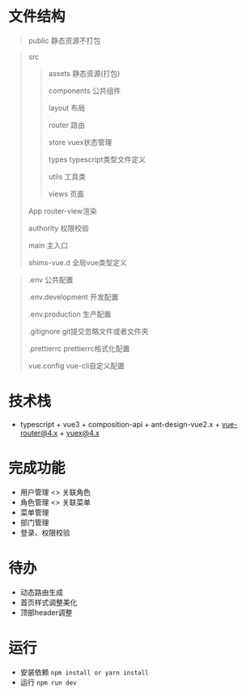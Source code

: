 # 文件结构
> public 静态资源不打包

> src
>
> > assets 静态资源(打包)
> >
> > components 公共组件
> >
> > layout 布局
> >
> > router 路由
> >
> > store vuex状态管理
> >
> > types typescript类型文件定义
> >
> > utils 工具类
> >
> > views 页面
>
> App router-view渲染
>
> authority 权限校验
>
> main 主入口
>
> shims-vue.d 全局vue类型定义

> .env 公共配置
>
> .env.development 开发配置
>
> .env.production 生产配置
>
> .gitignore git提交忽略文件或者文件夹
>
> .prettierrc prettierrc格式化配置
>
> vue.config vue-cli自定义配置

# 技术栈
- typescript + vue3 + composition-api + ant-design-vue2.x + vue-router@4.x + vuex@4.x

# 完成功能

- 用户管理  <> 关联角色
- 角色管理  <> 关联菜单
- 菜单管理  
- 部门管理
- 登录、权限校验

# 待办

- 动态路由生成
- 首页样式调整美化
- 顶部header调整

# 运行

- 安装依赖 `npm install or yarn install`
- 运行 `npm run dev`

